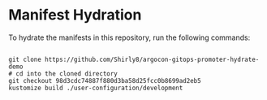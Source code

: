 
# Manifest Hydration

To hydrate the manifests in this repository, run the following commands:

```shell

git clone https://github.com/Shirly8/argocon-gitops-promoter-hydrate-demo
# cd into the cloned directory
git checkout 98d3cdc74887f880d3ba58d25fcc0b8699ad2eb5
kustomize build ./user-configuration/development
```